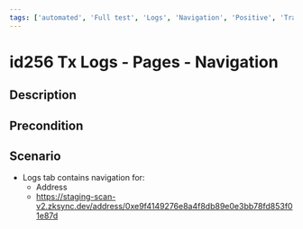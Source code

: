 ```yaml
---
tags: ['automated', 'Full test', 'Logs', 'Navigation', 'Positive', 'Transaction', 'Automated']
---
```


# id256 Tx Logs - Pages - Navigation

## Description


## Precondition


## Scenario
- Logs tab contains navigation for:
    - Address
    - https://staging-scan-v2.zksync.dev/address/0xe9f4149276e8a4f8db89e0e3bb78fd853f01e87d
